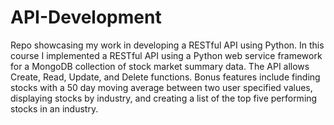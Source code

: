 # API-Development

Repo showcasing my work in developing a RESTful API using Python. In this course I implemented a RESTful API using a Python web service framework
for a MongoDB collection of stock market summary data. The API allows Create, Read, Update, and Delete functions. Bonus features include finding stocks with a 50 day moving average between two user specified values, displaying stocks by industry, and creating a list of the top five performing stocks in an industry.

